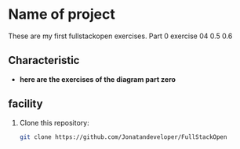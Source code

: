 # Name of project
These are my first fullstackopen exercises. Part 0 exercise 04 0.5 0.6

## Characteristic
- **here are the exercises of the diagram part zero**

## facility

1. Clone this repository:
   ```bash
   git clone https://github.com/Jonatandeveloper/FullStackOpen

